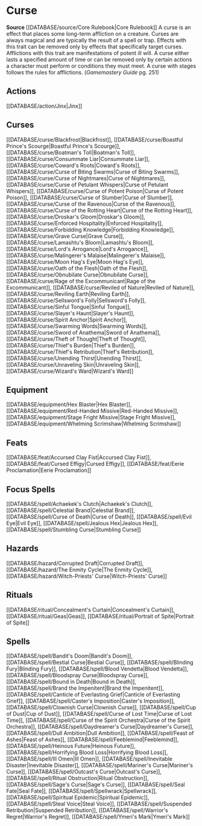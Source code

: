 ﻿---
id: '38'
name: Curse
rarity: Common
rus_type_level: null
source: '[[DATABASE/source/Core Rulebook|Core Rulebook]]'
trait:
- Curse
type: Trait

---
# Curse

**Source** [[DATABASE/source/Core Rulebook|Core Rulebook]] 
A curse is an effect that places some long-term affliction on a creature. Curses are always magical and are typically the result of a spell or trap. Effects with this trait can be removed only by effects that specifically target curses. 
Afflictions with this trait are manifestations of potent ill will. A curse either lasts a specified amount of time or can be removed only by certain actions a character must perform or conditions they must meet. A curse with stages follows the rules for afflictions. (_Gamemastery Guide_ pg. 251)

## Actions

[[DATABASE/action/Jinx|Jinx]]

## Curses

[[DATABASE/curse/Blackfrost|Blackfrost]], [[DATABASE/curse/Boastful Prince's Scourge|Boastful Prince's Scourge]], [[DATABASE/curse/Boatman's Toll|Boatman's Toll]], [[DATABASE/curse/Consummate Liar|Consummate Liar]], [[DATABASE/curse/Coward's Roots|Coward's Roots]], [[DATABASE/curse/Curse of Biting Swarms|Curse of Biting Swarms]], [[DATABASE/curse/Curse of Nightmares|Curse of Nightmares]], [[DATABASE/curse/Curse of Petulant Whispers|Curse of Petulant Whispers]], [[DATABASE/curse/Curse of Potent Poison|Curse of Potent Poison]], [[DATABASE/curse/Curse of Slumber|Curse of Slumber]], [[DATABASE/curse/Curse of the Ravenous|Curse of the Ravenous]], [[DATABASE/curse/Curse of the Rotting Heart|Curse of the Rotting Heart]], [[DATABASE/curse/Droskar's Gloom|Droskar's Gloom]], [[DATABASE/curse/Enforced Hospitality|Enforced Hospitality]], [[DATABASE/curse/Forbidding Knowledge|Forbidding Knowledge]], [[DATABASE/curse/Grave Curse|Grave Curse]], [[DATABASE/curse/Lamashtu's Bloom|Lamashtu's Bloom]], [[DATABASE/curse/Lord's Arrogance|Lord's Arrogance]], [[DATABASE/curse/Malingerer's Malaise|Malingerer's Malaise]], [[DATABASE/curse/Moon Hag's Eye|Moon Hag's Eye]], [[DATABASE/curse/Oath of the Flesh|Oath of the Flesh]], [[DATABASE/curse/Obnubilate Curse|Obnubilate Curse]], [[DATABASE/curse/Rage of the Excommunicant|Rage of the Excommunicant]], [[DATABASE/curse/Reviled of Nature|Reviled of Nature]], [[DATABASE/curse/Reviling Earth|Reviling Earth]], [[DATABASE/curse/Sellsword's Folly|Sellsword's Folly]], [[DATABASE/curse/Sinful Tongue|Sinful Tongue]], [[DATABASE/curse/Slayer's Haunt|Slayer's Haunt]], [[DATABASE/curse/Spirit Anchor|Spirit Anchor]], [[DATABASE/curse/Swarming Words|Swarming Words]], [[DATABASE/curse/Sword of Anathema|Sword of Anathema]], [[DATABASE/curse/Theft of Thought|Theft of Thought]], [[DATABASE/curse/Thief's Burden|Thief's Burden]], [[DATABASE/curse/Thief's Retribution|Thief's Retribution]], [[DATABASE/curse/Unending Thirst|Unending Thirst]], [[DATABASE/curse/Unraveling Skin|Unraveling Skin]], [[DATABASE/curse/Wizard's Ward|Wizard's Ward]]

## Equipment

[[DATABASE/equipment/Hex Blaster|Hex Blaster]], [[DATABASE/equipment/Red-Handed Missive|Red-Handed Missive]], [[DATABASE/equipment/Stage Fright Missive|Stage Fright Missive]], [[DATABASE/equipment/Whelming Scrimshaw|Whelming Scrimshaw]]

## Feats

[[DATABASE/feat/Accursed Clay Fist|Accursed Clay Fist]], [[DATABASE/feat/Cursed Effigy|Cursed Effigy]], [[DATABASE/feat/Eerie Proclamation|Eerie Proclamation]]

## Focus Spells

[[DATABASE/spell/Achaekek's Clutch|Achaekek's Clutch]], [[DATABASE/spell/Celestial Brand|Celestial Brand]], [[DATABASE/spell/Curse of Death|Curse of Death]], [[DATABASE/spell/Evil Eye|Evil Eye]], [[DATABASE/spell/Jealous Hex|Jealous Hex]], [[DATABASE/spell/Stumbling Curse|Stumbling Curse]]

## Hazards

[[DATABASE/hazard/Corrupted Draft|Corrupted Draft]], [[DATABASE/hazard/The Enmity Cycle|The Enmity Cycle]], [[DATABASE/hazard/Witch-Priests' Curse|Witch-Priests' Curse]]

## Rituals

[[DATABASE/ritual/Concealment's Curtain|Concealment's Curtain]], [[DATABASE/ritual/Geas|Geas]], [[DATABASE/ritual/Portrait of Spite|Portrait of Spite]]

## Spells

[[DATABASE/spell/Bandit's Doom|Bandit's Doom]], [[DATABASE/spell/Bestial Curse|Bestial Curse]], [[DATABASE/spell/Blinding Fury|Blinding Fury]], [[DATABASE/spell/Blood Vendetta|Blood Vendetta]], [[DATABASE/spell/Bloodspray Curse|Bloodspray Curse]], [[DATABASE/spell/Bound in Death|Bound in Death]], [[DATABASE/spell/Brand the Impenitent|Brand the Impenitent]], [[DATABASE/spell/Canticle of Everlasting Grief|Canticle of Everlasting Grief]], [[DATABASE/spell/Caster's Imposition|Caster's Imposition]], [[DATABASE/spell/Clownish Curse|Clownish Curse]], [[DATABASE/spell/Cup of Dust|Cup of Dust]], [[DATABASE/spell/Curse of Lost Time|Curse of Lost Time]], [[DATABASE/spell/Curse of the Spirit Orchestra|Curse of the Spirit Orchestra]], [[DATABASE/spell/Daydreamer's Curse|Daydreamer's Curse]], [[DATABASE/spell/Dull Ambition|Dull Ambition]], [[DATABASE/spell/Feast of Ashes|Feast of Ashes]], [[DATABASE/spell/Feeblemind|Feeblemind]], [[DATABASE/spell/Heinous Future|Heinous Future]], [[DATABASE/spell/Horrifying Blood Loss|Horrifying Blood Loss]], [[DATABASE/spell/Ill Omen|Ill Omen]], [[DATABASE/spell/Inevitable Disaster|Inevitable Disaster]], [[DATABASE/spell/Mariner's Curse|Mariner's Curse]], [[DATABASE/spell/Outcast's Curse|Outcast's Curse]], [[DATABASE/spell/Ritual Obstruction|Ritual Obstruction]], [[DATABASE/spell/Sage's Curse|Sage's Curse]], [[DATABASE/spell/Seal Fate|Seal Fate]], [[DATABASE/spell/Spellwrack|Spellwrack]], [[DATABASE/spell/Spiritual Epidemic|Spiritual Epidemic]], [[DATABASE/spell/Steal Voice|Steal Voice]], [[DATABASE/spell/Suspended Retribution|Suspended Retribution]], [[DATABASE/spell/Warrior's Regret|Warrior's Regret]], [[DATABASE/spell/Ymeri's Mark|Ymeri's Mark]]